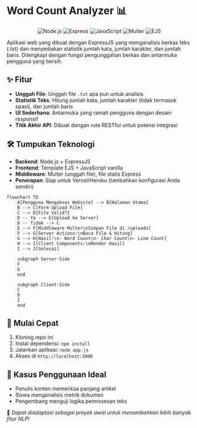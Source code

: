 # Word Count Analyzer 📊

<div align="center">
  <img src="https://img.shields.io/badge/Node.js-43853D?logo=node.js&logoColor=white" alt="Node.js">
  <img src="https://img.shields.io/badge/Express.js-404D59?logo=express" alt="Express">
  <img src="https://img.shields.io/badge/JavaScript-F7DF1E?logo=javascript&logoColor=black" alt="JavaScript">
  <img src="https://img.shields.io/badge/Multer-F46519?logo=ipfs" alt="Multer">
  <img src="https://img.shields.io/badge/EJS-8A2BE2" alt="EJS">
</div>

Aplikasi web yang dibuat dengan ExpressJS yang menganalisis berkas teks (.txt) dan menyediakan statistik jumlah kata, jumlah karakter, dan jumlah baris. Dilengkapi dengan fungsi pengunggahan berkas dan antarmuka pengguna yang bersih.

## ✨ Fitur 
- **Unggah File**: Unggah file `.txt` apa pun untuk analisis 
- **Statistik Teks**: Hitung jumlah kata, jumlah karakter (tidak termasuk spasi), dan jumlah baris 
- **UI Sederhana**: Antarmuka yang ramah pengguna dengan desain responsif 
- **Titik Akhir API**: Dibuat dengan rute RESTful untuk potensi integrasi 

## 🛠️ Tumpukan Teknologi 
- **Backend**: Node.js + ExpressJS 
- **Frontend**: Template EJS + JavaScript vanilla 
- **Middleware**: Multer (unggah file), file statis Express 
- **Penerapan**: Siap untuk Vercel/Heroku (tambahkan konfigurasi Anda sendiri)
  
```mermaid
flowchart TD
    A[Pengguna Mengakses Website] --> B[Halaman Utama]
    B --> C[Form Upload File]
    C --> D{File Valid?}
    D -- Ya --> E[Upload ke Server]
    D -- Tidak --> C
    E --> F[Middleware Multer\nSimpan File di /uploads]
    F --> G[Server Actions:\nBaca File & Hitung]
    G --> H[Hasil:\n- Word Count\n- Char Count\n- Line Count]
    H --> I[Client Components:\nRender Hasil]
    I --> J[Selesai]

    subgraph Server-Side
    F
    G
    end

    subgraph Client-Side
    C
    D
    I
    end
```

## 🚀 Mulai Cepat 
1. Kloning repo ini 
2. Instal dependensi: `npm install` 
3. Jalankan aplikasi: `node app.js` 
4. Akses di `http://localhost:3000` 

## 📝 Kasus Penggunaan Ideal 
- Penulis konten memeriksa panjang artikel 
- Siswa menganalisis metrik dokumen 
- Pengembang menguji logika pemrosesan teks 

🔗 *Dapat diadaptasi sebagai proyek awal untuk menambahkan lebih banyak fitur NLP!*

